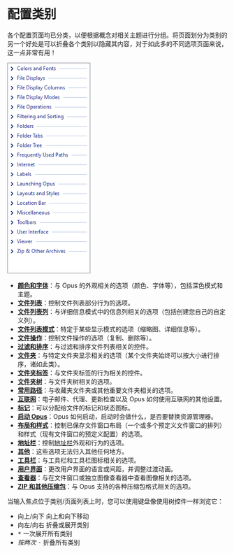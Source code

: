 # 配置类别

各个配置页面均已分类，以便根据概念对相关主题进行分组。将页面划分为类别的另一个好处是可以折叠各个类别以隐藏其内容，对于如此多的不同选项页面来说，这一点非常有用！

![](/Manual/images/media/13/prefs_categories.png)

- **[颜色和字体](/Manual/preferences/preferences_categories/colors_and_fonts/README.zh.md)**：与 Opus 的外观相关的选项（颜色、字体等），包括深色模式和主题。
- **[文件列表](/Manual/preferences/preferences_categories/file_displays/README.zh.md)**：控制文件列表部分行为的选项。
- **[文件列表列](/Manual/preferences/preferences_categories/file_display_columns/README.zh.md)**：与详细信息模式中的信息列相关的选项（包括创建您自己的自定义列）。
- **[文件列表模式](/Manual/preferences/preferences_categories/file_display_modes/README.zh.md)**：特定于某些显示模式的选项（缩略图、详细信息等）。
- **[文件操作](/Manual/preferences/preferences_categories/file_operations/README.zh.md)**：控制文件操作的选项（复制、删除等）。
- **[过滤和排序](/Manual/preferences/preferences_categories/filtering_and_sorting/README.zh.md)**：与过滤和排序文件列表相关的控件。
- **[文件夹](/Manual/preferences/preferences_categories/folders/README.zh.md)**：与特定文件夹显示相关的选项（某个文件夹始终可以按大小进行排序，诸如此类）。
- **[文件夹标签](/Manual/preferences/preferences_categories/folder_tabs/README.zh.md)**：与文件夹标签的行为相关的控件。
- **[文件夹树](/Manual/preferences/preferences_categories/folder_tree/README.zh.md)**：与文件夹树相关的选项。
- **[常用路径](/Manual/preferences/preferences_categories/frequently_used_paths/README.zh.md)**：与收藏夹文件夹或其他重要文件夹相关的选项。
- **[互联网](/Manual/preferences/preferences_categories/internet/README.zh.md)**：电子邮件、代理、更新检查以及 Opus 如何使用互联网的其他设置。
- **[标记](/Manual/preferences/preferences_categories/labels/README.zh.md)**：可以分配给文件的标记和状态图标。
- **[启动 Opus](/Manual/preferences/preferences_categories/launching_opus/README.zh.md)**：Opus 如何启动，启动时会做什么，是否要替换资源管理器。
- **[布局和样式](/Manual/preferences/preferences_categories/layouts_and_styles/README.zh.md)**：控制已保存文件窗口布局（一个或多个预定义文件窗口的排列）和样式（现有文件窗口的预定义配置）的选项。
- **[地址栏](/Manual/preferences/preferences_categories/location_bar/README.zh.md)**：控制[地址栏](/Manual/basic_concepts/the_lister/navigation/breadcrumbs_location_field.zh.md)外观和行为的选项。
- **[其他](/Manual/preferences/preferences_categories/miscellaneous/README.zh.md)**：这些选项无法归入其他任何地方。
- **[工具栏](/Manual/preferences/preferences_categories/location_bar/toolbars.zh.md)**：与工具栏和工具栏图标相关的选项。
- **[用户界面](/Manual/preferences/preferences_categories/user_interface/README.zh.md)**：更改用户界面的语言或间距，并调整过渡动画。
- **[查看器](/Manual/preferences/preferences_categories/viewer/README.zh.md)**：与在文件窗口或独立图像查看器中查看图像相关的选项。
- **[ZIP 和其他压缩包](/Manual/preferences/preferences_categories/zip_and_other_archives/README.zh.md)**：与 Opus 支持的各种压缩包格式相关的选项。

当输入焦点位于类别/页面列表上时，您可以使用键盘像使用树控件一样浏览它：

- <kbd>向上</kbd>/<kbd>向下</kbd> 向上和向下移动
- <kbd>向左</kbd>/<kbd>向右</kbd> 折叠或展开类别
- <kbd>\*</kbd> 一次展开所有类别
- *按两次* <kbd>-</kbd> 折叠所有类别
